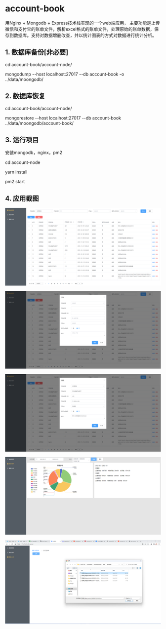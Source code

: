 # account-book
用Nginx + Mongodb + Express技术栈实现的一个web端应用， 主要功能是上传微信和支付宝的账单文件，解析excel格式的账单文件，处理原始的账单数据，保存到数据库。支持对数据增删改查，并以统计图表的方式对数据进行统计分析。

## 1. 数据库备份[非必要]
  cd account-book/account-node/

  mongodump --host localhost:27017 --db account-book -o ../data/moongodb/

## 2. 数据库恢复
  cd account-book/account-node/
  
  mongorestore --host localhost:27017 --db account-book ../data/moongodb/account-book/

## 3. 运行项目
  安装mongodb，nginx，pm2

  cd account-node

  yarn install

  pm2 start

## 4. 应用截图
![账单管理-查询](./data/images/%E8%B4%A6%E5%8D%95%E7%AE%A1%E7%90%86-%E6%9F%A5%E8%AF%A2.png)

![账单管理-添加](./data/images/%E8%B4%A6%E5%8D%95%E7%AE%A1%E7%90%86-%E6%B7%BB%E5%8A%A0.png)

![账单管理-编辑](./data/images/%E8%B4%A6%E5%8D%95%E7%AE%A1%E7%90%86-%E7%BC%96%E8%BE%91.png)

![统计分析](./data/images/%E7%BB%9F%E8%AE%A1%E5%88%86%E6%9E%90.png)

![账单上传](./data/images/%E8%B4%A6%E5%8D%95%E4%B8%8A%E4%BC%A0.png)
